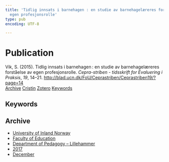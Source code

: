 ```yaml
---
title: 'Tidlig innsats i barnehagen : en studie av barnehagelæreres forståelse av
  egen profesjonsrolle'
type: pub
encoding: UTF-8

---
```

<h1>Publication</h1>
<article id="csl-bib-container-QZE6DPMG" class="csl-bib-container">
  <div class="csl-bib-body"> <div class="csl-entry">Vik, S. (2015). Tidlig innsats i barnehagen : en studie av barnehagelæreres forståelse av egen profesjonsrolle. <i>Cepra-striben - tidsskrift for Evaluering i Praksis</i>, <i>19</i>, 14–21. <a href="http://blad.ucn.dk/FoU/Ceprastriben/Ceprastriben19/?page=14">http://blad.ucn.dk/FoU/Ceprastriben/Ceprastriben19/?page=14</a></div> </div>
  <div class="csl-bib-buttons">
    <a href="#taxonomy-article-QZE6DPMG" alt="archive" class="csl-bib-button">Archive</a>
    <a href="https://app.cristin.no/results/show.jsf?id=1525741" alt="Cristin" class="csl-bib-button">Cristin</a>
    <a href="http://zotero.org/groups/5881554/items/QZE6DPMG" alt="Zotero" class="csl-bib-button">Zotero</a>
    <a href="#keywords-article-QZE6DPMG" alt="keywords" class="csl-bib-button">Keywords</a>
  </div>
  <div id="csl-bib-meta-container-QZE6DPMG"></div>
</article>
<div id="csl-bib-meta-QZE6DPMG" class="csl-bib-meta">
  <article id="keywords-article-QZE6DPMG" class="keywords-article">
    <h1>Keywords</h1>
    
  </article>
  <article id="taxonomy-article-QZE6DPMG" class="taxonomy-article">
    <h1>Archive</h1>
    <ul>
      <li><a href="{{< params subfolder >}}en/archive/?key=3DCRN523">University of Inland Norway</a></li>
      <li><a href="{{< params subfolder >}}en/archive/?key=WYNZA47F">Faculty of Education</a></li>
      <li><a href="{{< params subfolder >}}en/archive/?key=L8MA547R">Department of Pedagogy – Lillehammer</a></li>
      <li><a href="{{< params subfolder >}}en/archive/?key=HCCH4BKG">2017</a></li>
      <li><a href="{{< params subfolder >}}en/archive/?key=L5VI6AYT">December</a></li>
    </ul>
  </article>
</div>
